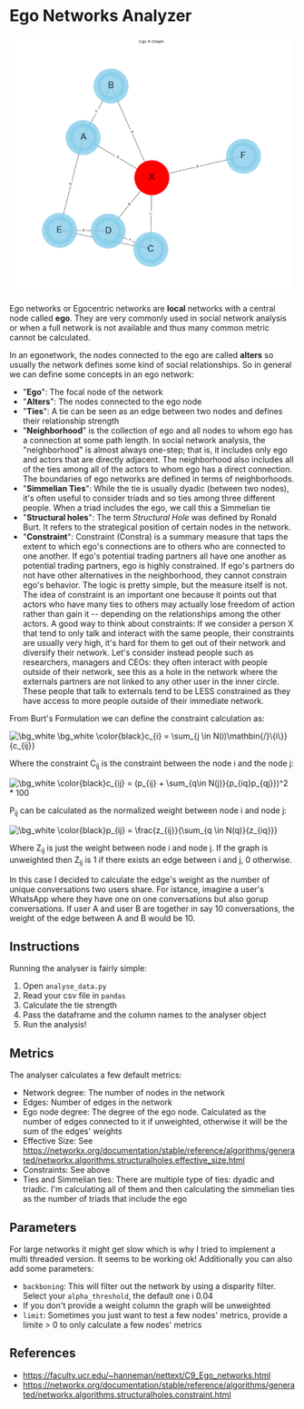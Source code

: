 # Ego Networks Analyzer
<img src="egonetwork_plot_new.png" alt="Example of an egonetwork" width="500"/>

Ego networks or Egocentric networks are **local** networks with a central node called **ego**.
They are very commonly used in social network analysis or when a full network is not available and thus many common metric cannot be calculated.

In an egonetwork, the nodes connected to the ego are called **alters** so usually the network defines some kind of social relationships.
So in general we can define some concepts  in an ego network:

- "**Ego**": The focal node of the network
- "**Alters**": The nodes connected to the ego node
- "**Ties**": A tie can be seen as an edge between two nodes and defines their relationship strength
- "**Neighborhood**" is the collection of ego and all nodes to whom ego has a connection at some path length. In social network analysis, the "neighborhood" is almost always one-step; that is, it includes only ego and actors that are directly adjacent. The neighborhood also includes all of the ties among all of the actors to whom ego has a direct connection. The boundaries of ego networks are defined in terms of neighborhoods.
- "**Simmelian Ties**": While the tie is usually dyadic (between two nodes), it's often useful to consider triads and so ties among three different people. When a triad includes the ego, we call this a Simmelian tie
- "**Structural holes**": The term _Structural Hole_ was defined by Ronald Burt. It refers to the strategical position of certain nodes in the network.
- "**Constraint**": Constraint (Constra) is a summary measure that taps the extent to which ego's connections are to others who are connected to one another. If ego's potential trading partners all have one another as potential trading partners, ego is highly constrained.  If ego's partners do not have other alternatives in the neighborhood, they cannot constrain ego's behavior.  The logic is pretty simple, but the measure itself is not. The idea of constraint is an important one because it points out that actors who have many ties to others may actually lose freedom of action rather than gain it -- depending on the relationships among the other actors.
A good way to think about constraints: If we consider a person X that tend to only talk and interact with the same people, their constraints are usually very high, it's hard for them to get out of their network and diversify their network. Let's consider instead people such as researchers, managers and CEOs: they often interact with people outside of their network, see this as a hole in the network where the externals partners are not linked to any other user in the inner circle. These people that talk to externals tend to be LESS constrained as they have access to more people outside of their immediate network.

From Burt's Formulation we can define the constraint calculation as:

<img src="https://latex.codecogs.com/png.image?\dpi{110}&space;\bg_white&space;\bg_white&space;\color{black}c_{i}&space;=&space;\sum_{j&space;\in&space;N(i)\mathbin{/}\{i\}}{c_{ij}}" title="\bg_white \bg_white \color{black}c_{i} = \sum_{j \in N(i)\mathbin{/}\{i\}}{c_{ij}}" />

Where the constraint C<sub>ij</sub> is the constraint between the node i and the node j:

<img src="https://latex.codecogs.com/png.image?\dpi{110}&space;\bg_white&space;\color{black}c_{ij}&space;=&space;(p_{ij}&space;&plus;&space;\sum_{q\in&space;N(j)}{p_{iq}p_{qj}})^2&space;*&space;100" title="\bg_white \color{black}c_{ij} = (p_{ij} + \sum_{q\in N(j)}{p_{iq}p_{qj}})^2 * 100" />

P<sub>ij</sub> can be calculated as the normalized weight between node i and node j:

<img src="https://latex.codecogs.com/png.image?\dpi{110}&space;\bg_white&space;\color{black}p_{ij}&space;=&space;\frac{z_{ij}}{\sum_{q&space;\in&space;N(q)}{z_{iq}}}&space;" title="\bg_white \color{black}p_{ij} = \frac{z_{ij}}{\sum_{q \in N(q)}{z_{iq}}} " />

Where Z<sub>ij</sub> is just the weight between node i and node j. If the graph is unweighted then Z<sub>ij</sub> is 1 if there exists an edge between i and j, 0 otherwise.

In this case I decided to calculate the edge's weight as the number of unique conversations two users share. For istance, imagine a user's WhatsApp where they have one on one conversations but also gorup conversations. If user A and user B are together in say 10 conversations, the weight of the edge between A and B would be 10.

## Instructions
Running the analyser is fairly simple:
1. Open `analyse_data.py`
2. Read your csv file in `pandas`
3. Calculate the tie strength
4. Pass the dataframe and the column names to the analyser object
5. Run the analysis!

## Metrics
The analyser calculates a few default metrics:
- Network degree: The number of nodes in the network
- Edges: Number of edges in the network
- Ego node degree: The degree of the ego node. Calculated as the number of edges connected to it if unweighted, otherwise it will be the sum of the edges' weights
- Effective Size: See https://networkx.org/documentation/stable/reference/algorithms/generated/networkx.algorithms.structuralholes.effective_size.html
- Constraints: See above
- Ties and Simmelian ties: There are multiple type of ties: dyadic and triadic. I'm calculating all of them and then calculating the simmelian ties as the number of triads that include the ego

## Parameters
For large networks it might get slow which is why I tried to implement a multi threaded version. It seems to be working ok!
Additionally you can also add some parameters:
- `backboning`: This will filter out the network by using a disparity filter. Select your `alpha_threshold`, the default one i 0.04
- If you don't provide a weight column the graph will be unweighted
- `limit`: Sometimes you just want to test a few nodes' metrics, provide a limite > 0 to only calculate a few nodes' metrics

## References
- https://faculty.ucr.edu/~hanneman/nettext/C9_Ego_networks.html
- https://networkx.org/documentation/stable/reference/algorithms/generated/networkx.algorithms.structuralholes.constraint.html
